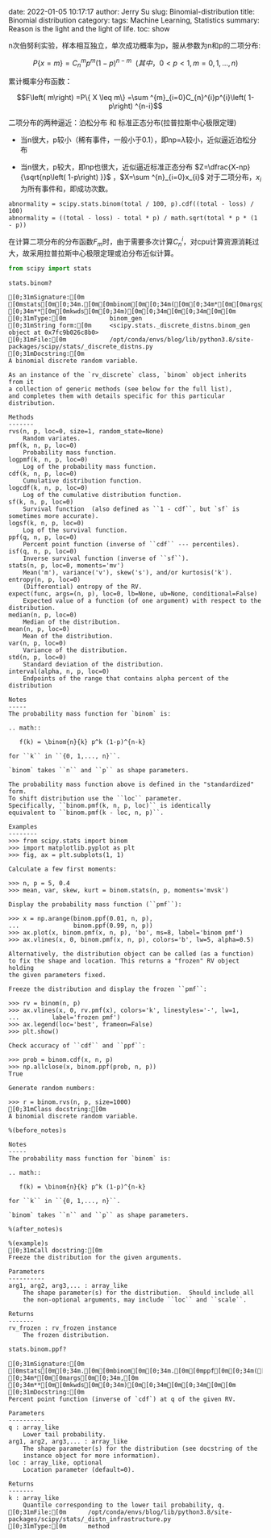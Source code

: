 date: 2022-01-05 10:17:17
author: Jerry Su
slug: Binomial-distribution
title: Binomial distribution
category: 
tags: Machine Learning, Statistics
summary: Reason is the light and the light of life.
toc: show

n次伯努利实验，样本相互独立，单次成功概率为p，服从参数为n和p的二项分布:

$$P\{ x= m\} =C_{n}^{m}p^{m}\left( 1-p\right) ^{n-m}   \ \ (其中，0<p<1,  m=0,1,...,n)$$

累计概率分布函数：

$$F\left( m\right) =P\{ X \leq m\} =\sum ^{m}_{i=0}C_{n}^{i}p^{i}\left( 1-p\right) ^{n-i}$$

二项分布的两种逼近：泊松分布 和 标准正态分布(拉普拉斯中心极限定理)

- 当n很大，p较小（稀有事件，一般小于0.1），即np=$\lambda$较小，近似逼近泊松分布

- 当n很大，p较大，即np也很大，近似逼近标准正态分布   $Z=\dfrac{X-np}{\sqrt{np\left( 1-p\right) }}$ ，$X=\sum ^{n}_{i=0}x_{i}$ 对于二项分布，$x_{i}$为所有事件和，即成功次数。

```python3
abnormality = scipy.stats.binom(total / 100, p).cdf((total - loss) / 100)
abnormality = ((total - loss) - total * p) / math.sqrt(total * p * (1 - p))
```

在计算二项分布的分布函数$F_{m}$时，由于需要多次计算$C_{n}^{i}$，对cpu计算资源消耗过大，故采用拉普拉斯中心极限定理或泊分布近似计算。


```python
from scipy import stats
```


```python
stats.binom?
```


    [0;31mSignature:[0m       [0mstats[0m[0;34m.[0m[0mbinom[0m[0;34m([0m[0;34m*[0m[0margs[0m[0;34m,[0m [0;34m**[0m[0mkwds[0m[0;34m)[0m[0;34m[0m[0;34m[0m[0m
    [0;31mType:[0m            binom_gen
    [0;31mString form:[0m     <scipy.stats._discrete_distns.binom_gen object at 0x7fc9b026c8b0>
    [0;31mFile:[0m            /opt/conda/envs/blog/lib/python3.8/site-packages/scipy/stats/_discrete_distns.py
    [0;31mDocstring:[0m      
    A binomial discrete random variable.
    
    As an instance of the `rv_discrete` class, `binom` object inherits from it
    a collection of generic methods (see below for the full list),
    and completes them with details specific for this particular distribution.
    
    Methods
    -------
    rvs(n, p, loc=0, size=1, random_state=None)
        Random variates.
    pmf(k, n, p, loc=0)
        Probability mass function.
    logpmf(k, n, p, loc=0)
        Log of the probability mass function.
    cdf(k, n, p, loc=0)
        Cumulative distribution function.
    logcdf(k, n, p, loc=0)
        Log of the cumulative distribution function.
    sf(k, n, p, loc=0)
        Survival function  (also defined as ``1 - cdf``, but `sf` is sometimes more accurate).
    logsf(k, n, p, loc=0)
        Log of the survival function.
    ppf(q, n, p, loc=0)
        Percent point function (inverse of ``cdf`` --- percentiles).
    isf(q, n, p, loc=0)
        Inverse survival function (inverse of ``sf``).
    stats(n, p, loc=0, moments='mv')
        Mean('m'), variance('v'), skew('s'), and/or kurtosis('k').
    entropy(n, p, loc=0)
        (Differential) entropy of the RV.
    expect(func, args=(n, p), loc=0, lb=None, ub=None, conditional=False)
        Expected value of a function (of one argument) with respect to the distribution.
    median(n, p, loc=0)
        Median of the distribution.
    mean(n, p, loc=0)
        Mean of the distribution.
    var(n, p, loc=0)
        Variance of the distribution.
    std(n, p, loc=0)
        Standard deviation of the distribution.
    interval(alpha, n, p, loc=0)
        Endpoints of the range that contains alpha percent of the distribution
    
    Notes
    -----
    The probability mass function for `binom` is:
    
    .. math::
    
       f(k) = \binom{n}{k} p^k (1-p)^{n-k}
    
    for ``k`` in ``{0, 1,..., n}``.
    
    `binom` takes ``n`` and ``p`` as shape parameters.
    
    The probability mass function above is defined in the "standardized" form.
    To shift distribution use the ``loc`` parameter.
    Specifically, ``binom.pmf(k, n, p, loc)`` is identically
    equivalent to ``binom.pmf(k - loc, n, p)``.
    
    Examples
    --------
    >>> from scipy.stats import binom
    >>> import matplotlib.pyplot as plt
    >>> fig, ax = plt.subplots(1, 1)
    
    Calculate a few first moments:
    
    >>> n, p = 5, 0.4
    >>> mean, var, skew, kurt = binom.stats(n, p, moments='mvsk')
    
    Display the probability mass function (``pmf``):
    
    >>> x = np.arange(binom.ppf(0.01, n, p),
    ...               binom.ppf(0.99, n, p))
    >>> ax.plot(x, binom.pmf(x, n, p), 'bo', ms=8, label='binom pmf')
    >>> ax.vlines(x, 0, binom.pmf(x, n, p), colors='b', lw=5, alpha=0.5)
    
    Alternatively, the distribution object can be called (as a function)
    to fix the shape and location. This returns a "frozen" RV object holding
    the given parameters fixed.
    
    Freeze the distribution and display the frozen ``pmf``:
    
    >>> rv = binom(n, p)
    >>> ax.vlines(x, 0, rv.pmf(x), colors='k', linestyles='-', lw=1,
    ...         label='frozen pmf')
    >>> ax.legend(loc='best', frameon=False)
    >>> plt.show()
    
    Check accuracy of ``cdf`` and ``ppf``:
    
    >>> prob = binom.cdf(x, n, p)
    >>> np.allclose(x, binom.ppf(prob, n, p))
    True
    
    Generate random numbers:
    
    >>> r = binom.rvs(n, p, size=1000)
    [0;31mClass docstring:[0m
    A binomial discrete random variable.
    
    %(before_notes)s
    
    Notes
    -----
    The probability mass function for `binom` is:
    
    .. math::
    
       f(k) = \binom{n}{k} p^k (1-p)^{n-k}
    
    for ``k`` in ``{0, 1,..., n}``.
    
    `binom` takes ``n`` and ``p`` as shape parameters.
    
    %(after_notes)s
    
    %(example)s
    [0;31mCall docstring:[0m 
    Freeze the distribution for the given arguments.
    
    Parameters
    ----------
    arg1, arg2, arg3,... : array_like
        The shape parameter(s) for the distribution.  Should include all
        the non-optional arguments, may include ``loc`` and ``scale``.
    
    Returns
    -------
    rv_frozen : rv_frozen instance
        The frozen distribution.




```python
stats.binom.ppf?
```


    [0;31mSignature:[0m [0mstats[0m[0;34m.[0m[0mbinom[0m[0;34m.[0m[0mppf[0m[0;34m([0m[0mq[0m[0;34m,[0m [0;34m*[0m[0margs[0m[0;34m,[0m [0;34m**[0m[0mkwds[0m[0;34m)[0m[0;34m[0m[0;34m[0m[0m
    [0;31mDocstring:[0m
    Percent point function (inverse of `cdf`) at q of the given RV.
    
    Parameters
    ----------
    q : array_like
        Lower tail probability.
    arg1, arg2, arg3,... : array_like
        The shape parameter(s) for the distribution (see docstring of the
        instance object for more information).
    loc : array_like, optional
        Location parameter (default=0).
    
    Returns
    -------
    k : array_like
        Quantile corresponding to the lower tail probability, q.
    [0;31mFile:[0m      /opt/conda/envs/blog/lib/python3.8/site-packages/scipy/stats/_distn_infrastructure.py
    [0;31mType:[0m      method


